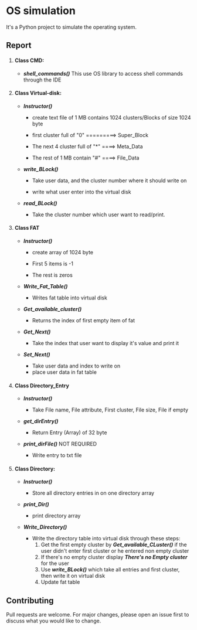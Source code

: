 # OS simulation

It's a Python project to simulate the operating system.



## Report

1. #### **Class CMD:** 

   - ***shell_commands()*** This use OS library to access shell commands through the IDE

     

2. #### **Class Virtual-disk:**

   - ***Instructor()*** 

     - create text file of 1 MB contains 1024 clusters/Blocks of size 1024 byte 

     - first cluster full of "0" =========> Super_Block

     - The next 4 cluster full of "*" ====> Meta_Data

     - The rest of 1 MB contain "#" ====> File_Data

       

   - ***write_BLock()***

     - Take user data, and the cluster number where it should write on

     - write what user enter into the virtual disk

       

   - ***read_BLock()***

     - Take the cluster number which user want to read/print.

       

3. #### Class FAT

   - ***Instructor()*** 

     - create array of 1024 byte

     - First 5 items is -1

     - The rest is zeros

       

   - ***Write_Fat_Table()***

     - Writes fat table into virtual disk

       

   - ***Get_available_cluster()***

     - Returns the index of first empty item of fat

       

   - ***Get_Next()***

     - Take the index that user want to display it's value and print it

       

   - ***Set_Next()***

     - Take user data and index to write on
     - place user data in fat table



4. #### Class Directory_Entry

   - ***Instructor()*** 

     - Take File name, File attribute, First cluster, File size, File if empty

       

   - ***get_dirEntry()***

     - Return Entry (Array) of 32 byte

     

   - ***print_dirFile()*** NOT REQUIRED

     - Write entry to txt file

       

5. #### Class Directory:

   - ***Instructor()*** 

     - Store all directory entries in on one directory array

       

   - ***print_Dir()***

     - print directory array

       

   - ***Write_Directory()***

     - Write the directory table into virtual disk through these steps:
       1. Get the first empty cluster by ***Get_available_CLuster()*** if the user didn't enter first cluster or he entered non empty cluster
       2. If there's no empty cluster display ***There's no Empty cluster*** for the user
       3. Use ***write_BLock()*** which take all entries and first cluster, then write it on virtual disk
       4. Update fat table 

## Contributing

Pull requests are welcome. For major changes, please open an issue first to discuss what you would like to change.
